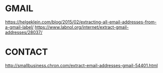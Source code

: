 

# GMAIL
https://helgeklein.com/blog/2015/02/extracting-all-email-addresses-from-a-gmail-label/
https://www.labnol.org/internet/extract-gmail-addresses/28037/

# CONTACT
http://smallbusiness.chron.com/extract-email-addresses-gmail-54401.html
